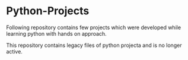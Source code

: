 # Python-Projects
Following repository contains few projects which were developed while learning python with hands on approach.

This repository contains legacy files of python projecta and is no longer active.
